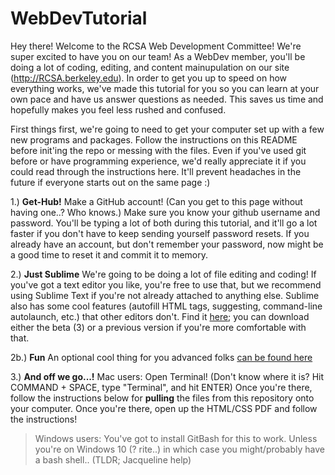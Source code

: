 # WebDevTutorial

Hey there! Welcome to the RCSA Web Development Committee! We're super excited to have you on our team!
As a WebDev member, you'll be doing a lot of coding, editing, and content mainupulation on our site (http://RCSA.berkeley.edu). In order to get you up to speed on how everything works, we've made this tutorial for you so you can learn at your own pace and have us answer questions as needed. This saves us time and hopefully makes you feel less rushed and confused. 

First things first, we're going to need to get your computer set up with a few new programs and packages. Follow the instructions on this README before init'ing the repo or messing with the files. Even if you've used git before or have programming experience, we'd really appreciate it if you could read through the instructions here. It'll prevent headaches in the future if everyone starts out on the same page :)

1.) **Get-Hub!** Make a GitHub account! (Can you get to this page without having one..? Who knows.) Make sure you know your github username and password. You'll be typing a lot of both during this tutorial, and it'll go a lot faster if you don't have to keep sending yourself password resets. If you already have an account, but don't remember your password, now might be a good time to reset it and commit it to memory. 

2.) **Just Sublime** We're going to be doing a lot of file editing and coding! If you've got a text editor you like, you're free to use that, but we recommend using Sublime Text if you're not already attached to anything else. Sublime also has some cool features (autofill HTML tags, suggesting, command-line autolaunch, etc.) that other editors don't. Find it [here](https://www.sublimetext.com/3); you can download either the beta (3) or a previous version if you're more comfortable with that. 

2b.) **Fun** An optional cool thing for you advanced folks [can be found here](https://gist.github.com/artero/1236170)

3.) **And off we go...!**  Mac users: Open Terminal! (Don't know where it is? Hit COMMAND + SPACE, type "Terminal", and hit ENTER) Once you're there, follow the instructions below for **pulling** the files from this repository onto your computer. Once you're there, open up the HTML/CSS PDF and follow the instructions! 


>Windows users: You've got to install GitBash for this to work. Unless you're on Windows 10 (? rite..) in which case you might/probably have a bash shell.. (TLDR; Jacqueline help)




